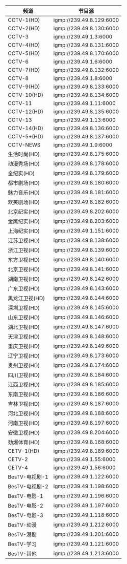 
频道 | 节目源 |
---|---|
CCTV-1(HD)	|	igmp://239.49.8.129:6000
CCTV-2(HD)	|	igmp://239.49.8.130:6000
CCTV-3	|	igmp://239.49.1.3:6000
CCTV-4(HD)	|	igmp://239.49.8.131:6000
CCTV-5(HD)	|	igmp://239.49.8.170:6000
CCTV-6	|	igmp://239.49.1.6:6000
CCTV-7(HD)	|	igmp://239.49.8.132:6000
CCTV-8	|	igmp://239.49.1.8:6000
CCTV-9(HD)	|	igmp://239.49.8.133:6000
CCTV-10(HD)	|	igmp://239.49.8.134:6000
CCTV-11	|	igmp://239.49.1.11:6000
CCTV-12(HD)	|	igmp://239.49.8.135:6000
CCTV-13	|	igmp://239.49.1.13:6000
CCTV-14(HD)	|	igmp://239.49.8.136:6000
CCTV-5+(HD)	|	igmp://239.49.8.137:6000
CCTV-NEWS	|	igmp://239.49.1.9:6000
生活时尚(HD)	|	igmp://239.49.8.175:6000
动漫秀场(HD)	|	igmp://239.49.8.178:6000
全纪实(HD)	|	igmp://239.49.8.179:6000
都市剧场(HD)	|	igmp://239.49.8.180:6000
魅力音乐(HD)	|	igmp://239.49.8.181:6000
欢笑剧场(HD)	|	igmp://239.49.8.182:6000
北京纪实(HD)	|	igmp://239.49.8.202:6000
金鹰纪实(HD)	|	igmp://239.49.8.203:6000
上海纪实(HD)	|	igmp://239.49.1.151:6000
江苏卫视(HD)	|	igmp://239.49.8.138:6000
浙江卫视(HD)	|	igmp://239.49.8.139:6000
东方卫视(HD)	|	igmp://239.49.8.140:6000
北京卫视(HD)	|	igmp://239.49.8.141:6000
湖南卫视(HD)	|	igmp://239.49.8.142:6000
广东卫视(HD)	|	igmp://239.49.8.143:6000
黑龙江卫视(HD)	|	igmp://239.49.8.144:6000
深圳卫视(HD)	|	igmp://239.49.8.145:6000
山东卫视(HD)	|	igmp://239.49.8.146:6000
湖北卫视(HD)	|	igmp://239.49.8.147:6000
天津卫视(HD)	|	igmp://239.49.8.148:6000
重庆卫视(HD)	|	igmp://239.49.8.149:6000
辽宁卫视(HD)	|	igmp://239.49.8.173:6000
贵州卫视(HD)	|	igmp://239.49.8.174:6000
四川卫视(HD)	|	igmp://239.49.8.184:6000
江西卫视(HD)	|	igmp://239.49.8.185:6000
东南卫视(HD)	|	igmp://239.49.8.186:6000
吉林卫视(HD)	|	igmp://239.49.8.187:6000
河北卫视(HD)	|	igmp://239.49.8.188:6000
河南卫视(HD)	|	igmp://239.49.8.197:6000
安徽卫视(HD)	|	igmp://239.49.8.204:6000
劲爆体育(HD)	|	igmp://239.49.8.168:6000
CETV-1(HD)	|	igmp://239.49.8.189:6000
CETV-2	|	igmp://239.49.1.55:6000
CETV-4	|	igmp://239.49.1.56:6000
BesTV-电视剧-1	|	igmp://239.49.1.122:6000
BesTV-电视剧-2	|	igmp://239.49.1.198:6000
BesTV-电影-1	|	igmp://239.49.1.196:6000
BesTV-电影-2	|	igmp://239.49.1.197:6000
BesTV-电影-3	|	igmp://239.49.1.118:6000
BesTV-动漫	|	igmp://239.49.1.212:6000
BesTV-港剧	|	igmp://239.49.1.201:6000
BesTV-学习	|	igmp://239.49.1.121:6000
BesTV-其他	|	igmp://239.49.1.213:6000

